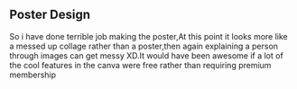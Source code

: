 ## Poster Design
So i have done terrible job making the poster,At this point it looks more like a messed up collage rather than a poster,then again explaining a person through images can get messy XD.It would have been awesome if a lot of the cool features in the canva were free rather than requiring premium membership
